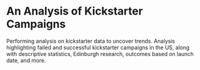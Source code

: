 # An Analysis of Kickstarter Campaigns
Performing analysis on kickstarter data to uncover trends.
Analysis highlighting failed and successful kickstarter campaigns in the US, along with descriptive statistics, Edinburgh research, outcomes based on launch date, and more.

